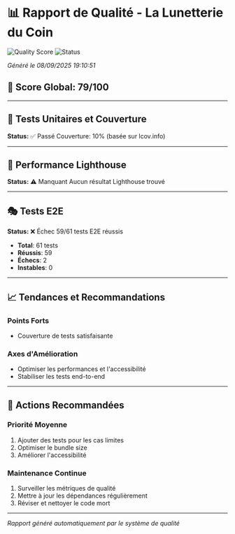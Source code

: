 # 📊 Rapport de Qualité - La Lunetterie du Coin

![Quality Score](https://img.shields.io/badge/Quality-79%25-yellow)
![Status](https://img.shields.io/badge/Status-Moyen-yellow)

_Généré le 08/09/2025 19:10:51_

## 🎯 Score Global: 79/100

---

## 🧪 Tests Unitaires et Couverture

**Status:** ✅ Passé
Couverture: 10% (basée sur lcov.info)

---

## 🚨 Performance Lighthouse

**Status:** ⚠️ Manquant
Aucun résultat Lighthouse trouvé

---

## 🎭 Tests E2E

**Status:** ❌ Échec
59/61 tests E2E réussis

- **Total**: 61 tests
- **Réussis**: 59
- **Échecs**: 2
- **Instables**: 0

---

## 📈 Tendances et Recommandations

### Points Forts

- Couverture de tests satisfaisante

### Axes d'Amélioration

- Optimiser les performances et l'accessibilité
- Stabiliser les tests end-to-end

---

## 🔧 Actions Recommandées

### Priorité Moyenne

1. Ajouter des tests pour les cas limites
2. Optimiser le bundle size
3. Améliorer l'accessibilité

### Maintenance Continue

1. Surveiller les métriques de qualité
2. Mettre à jour les dépendances régulièrement
3. Réviser et nettoyer le code mort

---

_Rapport généré automatiquement par le système de qualité_
